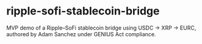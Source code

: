 # ripple-sofi-stablecoin-bridge
MVP demo of a Ripple–SoFi stablecoin bridge using USDC → XRP → EURC, authored by Adam Sanchez under GENIUS Act compliance.

